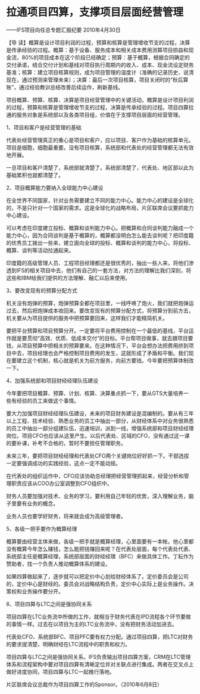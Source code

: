 # 拉通项目四算，支撑项目层面经营管理

——IFS项目向任总专题汇报纪要 2010年4月30日

【导 读】概算是设计项目利润的过程，预算和核算是管理增收节支的过程，决算是传承经验的过程。概算：基于设备、服务成本和相关成本费用测算项目损益和现金流，80%的项目成本在这个阶段已经确定；预算：基于概算，根据合同确定的交付承诺，结合交付计划和基线对项目执行周期内的收入、成本、现金流设定财务基准；核算：建立项目核算规则，成为项目管理的温度计（准确的记录历史、说清现在，通过预测来管理未来）；决算：最后一次项目核算，项目关闭时的“秋后算账”，通过经验教训总结改善后续运作，刷新基线。

项目概算、预算、核算、决算是项目经营管理中的关键活动，概算是设计项目利润的过程，预算和核算是管理增收节支的过程，决算是传承经验的过程。项目四算拉通的服务对象是系统部以及各类项目组，价值在于支撑项目层面的经营管理。

1、项目和客户是经营管理的基础

代表处经营管理真正的重心是项目和客户，应以项目、客户作为基础的核算单元。项目是细胞，细胞最重要。没有项目核算，系统部和代表处的经营管理都无法有效地开展。

一旦项目和客户清楚了，系统部就清楚了。系统部清楚了，代表处、地区部以此为基础累积也就都清楚了。

2、项目概算能力要纳入全球能力中心建设

在全世界不同国家，针对业务需要建立不同的能力中心。能力中心的建设是全球化的，不是只针对一个国家的需求。这是全球化的战略布局，片区联席会议要抓能力中心建设。

可以考虑在印度建立投标、概算和谈判能力中心。把概算和合同谈判能力融成一个能力中心，因为合同谈判是基于概算的，概算都没明白怎么能去谈判呢？把印度籍的优秀员工拨出一些来，建立面向全球的投标、概算和谈判的能力中心，将投标、概算、谈判等活动拉通起来。

印度籍的高级管理人员、工程项目经理都还是很优秀的，抽出一些人来，将他们渗透到IFS的相关项目中去，他们有自己的一套方法，对方法的理解比我们深刻，将这些和IBM给我们提供的方法理解、融汇以后来使用。

3、要改变现有的预算分配方式

机关没有炮弹的预算，炮弹预算全都在项目里，一线呼唤了炮火，我们就把炮弹运过去，然后把炮弹成本收回来。要改变现有的预算分配方式，将预算分到前方去，机关要从为项目提供的服务中把预算要回来，这样我们才能精简机关。

要把平台预算和项目预算分开。一定要将平台费用控制在一个最低的基线，平台运作就是要贯彻“高效、优质、低成本交付”的目标。平台帮项目做事，就去跟项目要钱，从项目预算中把相关的预算要来。在这种情况下，平台会想办法把费用挤到项目中去，项目经理也会严格控制项目费用的发生，这就形成了矛盾和平衡。我们现在要建立这个机制，核心就是机关为前方服务，向前方要钱。今年要把预算体制改一下。

4、加强系统部和项目财经经理队伍建设

今年要把项目概算、预算、计划、核算、决算重点抓一下，要从GTS大量培养一些有经验的员工来做这个事情。

要大力加强项目财经经理队伍建设，未来的项目财务建设是混编制的。要从有三年以上工程、技术经验、熟悉业务的员工中抽出一部分，从财经体系中对业务很熟悉的员工中抽出一部分组建队伍，迅速培训，派到一线，增强系统部和项目财经经理岗位。项目CFO也应该从这里产生。以后代表处、区域的CFO，没有通过这一课的要补课，补考不合格的，暂时不要担任管理职务。

未来三年，要把项目财经经理和代表处CFO两个关键岗位好好抓一下。干部选拔一定要强调成功的实践经验，这点一定不能动摇。

在代表处的组织运作中，CFO应该协助总经理把经营管理抓起来，经营分析和管理职责应该从COO办公室调整到CFO组织中。

财务人员要加强对技术、业务的学习，要利用自己年轻的优势，深入理解业务，脑子里要有业务的概念。

业务人员也要学好财务，将来就会成为高级管理者。

5、各级一把手要作为概算经理

概算要由经营主体来做，各级一把手就是概算经理，心里面要有一本帐。他心里都没有概算今年怎么赚钱，怎么能把钱赚回来呢？在代表处层面，每个代表处代表、系统部主任是概算经理，系统部层面的财经经理（BFC）来做具体工作。丁耘作为赞助者，找一个负责人推动概算体系的建设。

如果四算做起来了，逐步就可以把定价中心划给财经体系了。定价委员会是公司的，定价中心是财经的。委员会对战略结构负责，定价中心实际上是业务操作。决策权和业务操作要分开。

6、项目四算与LTC之间是强协同关系

项目四算在LTC业务流中所做的工作，就相当于财务代表在IPD流程各个环节要做的事情一样。过去在以项目为主的LTC业务流中，没有把财务活动加进去。

代表处CFO、系统部BFC、项目PFC要有权力分配。通过项目四算，把LTC对财务的要求提清楚，明确财经在LTC流程中的职责和权力。

项目四算与LTC之间是强协同关系。IFS负责输出项目四算方案，CRM在LTC管理体系和流程架构中要对项目四算有清晰定位并对关联点进行集成。两者在交叉点上做好进度协同，项目四算与LTC一起推行落地。

片区联席会议总裁作为项目四算工作的Sponsor。（2010年6月8日）

